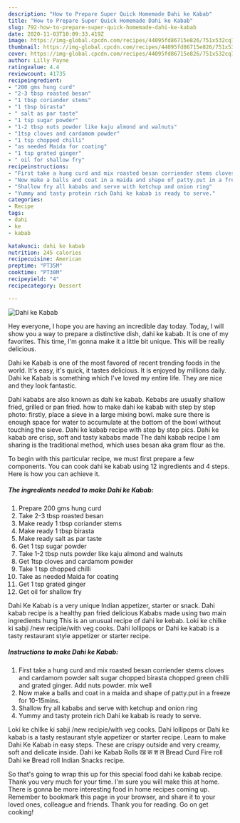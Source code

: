 ```yaml
---
description: "How to Prepare Super Quick Homemade Dahi ke Kabab"
title: "How to Prepare Super Quick Homemade Dahi ke Kabab"
slug: 792-how-to-prepare-super-quick-homemade-dahi-ke-kabab
date: 2020-11-03T10:09:33.419Z
image: https://img-global.cpcdn.com/recipes/44095fd86715e826/751x532cq70/dahi-ke-kabab-recipe-main-photo.jpg
thumbnail: https://img-global.cpcdn.com/recipes/44095fd86715e826/751x532cq70/dahi-ke-kabab-recipe-main-photo.jpg
cover: https://img-global.cpcdn.com/recipes/44095fd86715e826/751x532cq70/dahi-ke-kabab-recipe-main-photo.jpg
author: Lilly Payne
ratingvalue: 4.4
reviewcount: 41735
recipeingredient:
- "200 gms hung curd"
- "2-3 tbsp roasted besan"
- "1 tbsp coriander stems"
- "1 tbsp birasta"
- " salt as par taste"
- "1 tsp sugar powder"
- "1-2 tbsp nuts powder like kaju almond and walnuts"
- "1tsp cloves and cardamom powder"
- "1 tsp chopped chilli"
- "as needed Maida for coating"
- "1 tsp grated ginger"
- " oil for shallow fry"
recipeinstructions:
- "First take a hung curd and mix roasted besan corriender stems cloves and cardamom powder salt sugar chopped birasta chopped green chilli and grated ginger. Add nuts powder. mix well"
- "Now make a balls and coat in a maida and shape of patty.put in a freeze for 10-15mins."
- "Shallow fry all kababs and serve with ketchup and onion ring"
- "Yummy and tasty protein rich Dahi ke kabab is ready to serve."
categories:
- Recipe
tags:
- dahi
- ke
- kabab

katakunci: dahi ke kabab 
nutrition: 245 calories
recipecuisine: American
preptime: "PT35M"
cooktime: "PT30M"
recipeyield: "4"
recipecategory: Dessert

---
```



![Dahi ke Kabab](https://img-global.cpcdn.com/recipes/44095fd86715e826/751x532cq70/dahi-ke-kabab-recipe-main-photo.jpg)

Hey everyone, I hope you are having an incredible day today. Today, I will show you a way to prepare a distinctive dish, dahi ke kabab. It is one of my favorites. This time, I'm gonna make it a little bit unique. This will be really delicious.

Dahi ke Kabab is one of the most favored of recent trending foods in the world. It's easy, it's quick, it tastes delicious. It is enjoyed by millions daily. Dahi ke Kabab is something which I've loved my entire life. They are nice and they look fantastic.

Dahi kababs are also known as dahi ke kabab. Kebabs are usually shallow fried, grilled or pan fried. how to make dahi ke kabab with step by step photo: firstly, place a sieve in a large mixing bowl. make sure there is enough space for water to accumulate at the bottom of the bowl without touching the sieve. Dahi ke kabab recipe with step by step pics. Dahi ke kabab are crisp, soft and tasty kababs made The dahi kabab recipe I am sharing is the traditional method, which uses besan aka gram flour as the.


To begin with this particular recipe, we must first prepare a few components. You can cook dahi ke kabab using 12 ingredients and 4 steps. Here is how you can achieve it.

<!--inarticleads1-->

##### The ingredients needed to make Dahi ke Kabab:

1. Prepare 200 gms hung curd
1. Take 2-3 tbsp roasted besan
1. Make ready 1 tbsp coriander stems
1. Make ready 1 tbsp birasta
1. Make ready  salt as par taste
1. Get 1 tsp sugar powder
1. Take 1-2 tbsp nuts powder like kaju almond and walnuts
1. Get 1tsp cloves and cardamom powder
1. Take 1 tsp chopped chilli
1. Take as needed Maida for coating
1. Get 1 tsp grated ginger
1. Get  oil for shallow fry


Dahi Ke Kabab is a very unique Indian appetizer, starter or snack. Dahi kabab recipe is a healthy pan fried delicious Kababs made using two main ingredients hung This is an unusual recipe of dahi ke kebab. Loki ke chilke ki sabji /new recipie/with veg cooks. Dahi lollipops or Dahi ke kabab is a tasty restaurant style appetizer or starter recipe. 

<!--inarticleads2-->

##### Instructions to make Dahi ke Kabab:

1. First take a hung curd and mix roasted besan corriender stems cloves and cardamom powder salt sugar chopped birasta chopped green chilli and grated ginger. Add nuts powder. mix well
1. Now make a balls and coat in a maida and shape of patty.put in a freeze for 10-15mins.
1. Shallow fry all kababs and serve with ketchup and onion ring
1. Yummy and tasty protein rich Dahi ke kabab is ready to serve.


Loki ke chilke ki sabji /new recipie/with veg cooks. Dahi lollipops or Dahi ke kabab is a tasty restaurant style appetizer or starter recipe. Learn to make Dahi Ke Kabab in easy steps. These are crispy outside and very creamy, soft and delicate inside. Dahi ke Kabab Rolls दह क श ल Bread Curd Fire roll Dahi ke Bread roll Indian Snacks recipe. 

So that's going to wrap this up for this special food dahi ke kabab recipe. Thank you very much for your time. I'm sure you will make this at home. There is gonna be more interesting food in home recipes coming up. Remember to bookmark this page in your browser, and share it to your loved ones, colleague and friends. Thank you for reading. Go on get cooking!
